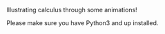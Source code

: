 Illustrating calculus through some animations! 

Please make sure you have Python3 and up installed. 
